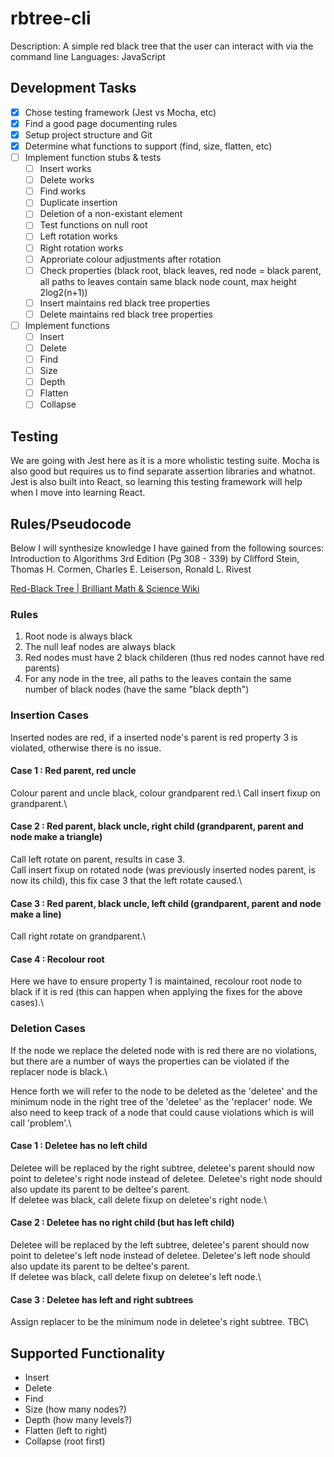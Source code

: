 # rbtree-cli
Description: A simple red black tree that the user can interact with via the command line
Languages: JavaScript

## Development Tasks

- [x]  Chose testing framework (Jest vs Mocha, etc)
- [x]  Find a good page documenting rules
- [x]  Setup project structure and Git
- [x]  Determine what functions to support (find, size, flatten, etc)
- [ ]  Implement function stubs & tests
    - [ ] Insert works
    - [ ] Delete works
    - [ ] Find works
    - [ ] Duplicate insertion
    - [ ] Deletion of a non-existant element
    - [ ] Test functions on null root
    - [ ] Left rotation works
    - [ ] Right rotation works
    - [ ] Approriate colour adjustments after rotation
    - [ ] Check properties (black root, black leaves, red node = black parent, all paths to leaves contain same black node count, max height 2log2(n+1))
    - [ ] Insert maintains red black tree properties 
    - [ ] Delete maintains red black tree properties
- [ ]  Implement functions
    - [ ] Insert
    - [ ] Delete
    - [ ] Find
    - [ ] Size
    - [ ] Depth
    - [ ] Flatten
    - [ ] Collapse

## Testing

We are going with Jest here as it is a more wholistic testing suite. Mocha is also good but requires us to find separate assertion libraries and whatnot. Jest is also built into React, so learning this testing framework will help when I move into learning React. 

## Rules/Pseudocode
Below I will synthesize knowledge I have gained from the following sources:
Introduction to Algorithms 3rd Edition (Pg 308 - 339) by Clifford Stein, Thomas H. Cormen, Charles E. Leiserson, Ronald L. Rivest

[Red-Black Tree | Brilliant Math & Science Wiki](https://brilliant.org/wiki/red-black-tree/)

### Rules
1. Root node is always black
2. The null leaf nodes are always black
3. Red nodes must have 2 black childeren (thus red nodes cannot have red parents)
4. For any node in the tree, all paths to the leaves contain the same number of black nodes (have the same "black depth")

### Insertion Cases
Inserted nodes are red, if a inserted node's parent is red property 3 is violated, otherwise there is no issue.

#### Case 1 : Red parent, red uncle  
Colour parent and uncle black, colour grandparent red.\ 
Call insert fixup on grandparent.\

#### Case 2 : Red parent, black uncle, right child (grandparent, parent and node make a triangle)
Call left rotate on parent, results in case 3.\
Call insert fixup on rotated node (was previously inserted nodes parent, is now its child), this fix case 3 that the left rotate caused.\

#### Case 3 : Red parent, black uncle, left child (grandparent, parent and node make a line)
Call right rotate on grandparent.\

#### Case 4 : Recolour root
Here we have to ensure property 1 is maintained, recolour root node to black if it is red (this can happen when applying the fixes for the above cases).\

### Deletion Cases
If the node we replace the deleted node with is red there are no violations, but there are a number of ways the properties can be violated if the replacer node is black.\

Hence forth we will refer to the node to be deleted as the 'deletee' and the minimum node in the right tree of the 'deletee' as the 'replacer' node. We also need to keep track of a node that could cause violations which is will call 'problem'.\

#### Case 1 : Deletee has no left child 
Deletee will be replaced by the right subtree, deletee's parent should now point to deletee's right node instead of deletee. Deletee's right node should also update its parent to be deltee's parent.\
If deletee was black, call delete fixup on deletee's right node.\

#### Case 2 : Deletee has no right child (but has left child)
Deletee will be replaced by the left subtree, deletee's parent should now point to deletee's left node instead of deletee. Deletee's left node should also update its parent to be deltee's parent.\
If deletee was black, call delete fixup on deletee's left node.\

#### Case 3 : Deletee has left and right subtrees
Assign replacer to be the minimum node in deletee's right subtree. TBC\



## Supported Functionality
- Insert
- Delete
- Find
- Size (how many nodes?)
- Depth (how many levels?)
- Flatten (left to right)
- Collapse (root first)